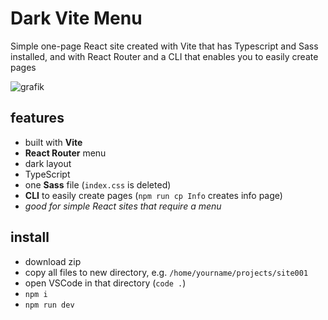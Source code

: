 # Dark Vite Menu

Simple one-page React site created with Vite that has Typescript and Sass installed, and with React Router and a CLI that enables you to easily create pages

![grafik](https://starters-backend.tanguay.eu/images/starters/darkViteSimpleMenu)

## features

- built with **Vite**
- **React Router** menu
- dark layout
- TypeScript
- one **Sass** file (`index.css` is deleted)
- **CLI** to easily create pages (`npm run cp Info` creates info page)
- *good for simple React sites that require a menu*


## install

- download zip
- copy all files to new directory, e.g. `/home/yourname/projects/site001`
- open VSCode in that directory (`code .`)
- `npm i`
- `npm run dev`
